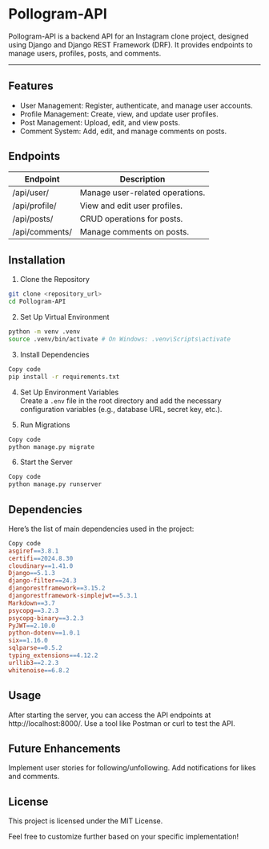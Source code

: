 # Pollogram-API

Pollogram-API is a backend API for an Instagram clone project, designed using Django and Django REST Framework (DRF). It provides endpoints to manage users, profiles, posts, and comments.

---

## Features

- User Management: Register, authenticate, and manage user accounts.
- Profile Management: Create, view, and update user profiles.
- Post Management: Upload, edit, and view posts.
- Comment System: Add, edit, and manage comments on posts.

## Endpoints

| Endpoint       | Description                     |
| -------------- | ------------------------------- |
| /api/user/     | Manage user-related operations. |
| /api/profile/  | View and edit user profiles.    |
| /api/posts/    | CRUD operations for posts.      |
| /api/comments/ | Manage comments on posts.       |

## Installation

1. Clone the Repository

```bash
git clone <repository_url>
cd Pollogram-API
```

2. Set Up Virtual Environment

```bash
python -m venv .venv
source .venv/bin/activate # On Windows: .venv\Scripts\activate
```

3. Install Dependencies

```bash
Copy code
pip install -r requirements.txt
```

4. Set Up Environment Variables<br>
   Create a `.env` file in the root directory and add the necessary configuration variables (e.g., database URL, secret key, etc.).

5. Run Migrations

```bash
Copy code
python manage.py migrate
```

6. Start the Server

```bash
Copy code
python manage.py runserver
```

## Dependencies

Here’s the list of main dependencies used in the project:

```makefile
Copy code
asgiref==3.8.1
certifi==2024.8.30
cloudinary==1.41.0
Django==5.1.3
django-filter==24.3
djangorestframework==3.15.2
djangorestframework-simplejwt==5.3.1
Markdown==3.7
psycopg==3.2.3
psycopg-binary==3.2.3
PyJWT==2.10.0
python-dotenv==1.0.1
six==1.16.0
sqlparse==0.5.2
typing_extensions==4.12.2
urllib3==2.2.3
whitenoise==6.8.2
```

## Usage

After starting the server, you can access the API endpoints at http://localhost:8000/. Use a tool like Postman or curl to test the API.

## Future Enhancements

Implement user stories for following/unfollowing.
Add notifications for likes and comments.

## License

This project is licensed under the MIT License.

Feel free to customize further based on your specific implementation!
